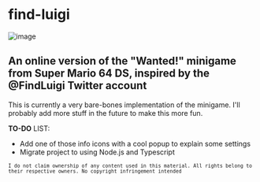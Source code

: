 # find-luigi
![image](https://github.com/user-attachments/assets/a0afd962-74eb-4868-9207-73fd146ccf74)

## An online version of the "Wanted!" minigame from Super Mario 64 DS, inspired by the @FindLuigi Twitter account

This is currently a very bare-bones implementation of the minigame. I'll probably add more stuff in the future to make this more fun.

**TO-DO** LIST:
- Add one of those info icons with a cool popup to explain some settings
- Migrate project to using Node.js and Typescript

<sub>`I do not claim ownership of any content used in this material. All rights belong to their respective owners. No copyright infringement intended`</sub>
